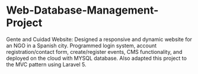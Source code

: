 # Web-Database-Management-Project
Gente and Cuidad Website:
Designed a responsive and dynamic website for an NGO in a Spanish city.
Programmed login system, account registration/contact form, create/register events, CMS functionality, and deployed on the cloud with MYSQL database. Also adapted this project to the MVC pattern using Laravel 5.
